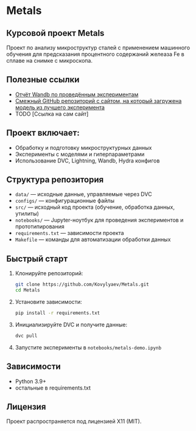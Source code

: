 # Metals

## Курсовой проект Metals
Проект по анализу микроструктур сталей с применением машинного обучения для предсказания процентного содержаний желеаза Fe в сплаве на снимке с микроскопа.

## Полезные ссылки
- [Отчёт Wandb по проведённым экспериментам](https://api.wandb.ai/links/sasha_kovylyaev-hse/vflkfsup)
- [Смежный GitHub репозиторий с сайтом, на который загружена модель из лучшего эксперимента](https://github.com/Kovylyaev/KursMetalApp)
- TODO [Ссылка на сам сайт] <!--(https://example.com) -->

## Проект включает:
- Обработку и подготовку микроструктурных данных
- Эксперименты с моделями и гиперпараметрами
- Использование DVC, Lightning, Wandb, Hydra конфигов

## Структура репозитория
- `data/` — исходные данные, управляемые через DVC
- `configs/` — конфигурационные файлы
- `src/` — исходный код проекта (обучение, обработка данных, утилиты)
- `notebooks/` — Jupyter-ноутбук для проведения экспериментов и прототипирования
- `requirements.txt` — зависимости проекта
- `Makefile` — команды для автоматизации обработки данных

 ## Быстрый старт

1. Клонируйте репозиторий:
   ```bash
   git clone https://github.com/Kovylyaev/Metals.git
   cd Metals
   ```

2. Установите зависимости:
   ```bash
   pip install -r requirements.txt
   ```

3. Инициализируйте DVC и получите данные:
   ```bash
   dvc pull
   ```

4. Запустите эксперименты в `notebooks/metals-demo.ipynb`

## Зависимости
- Python 3.9+
- остальные в requirements.txt

## Лицензия
Проект распространяется под лицензией X11 (MIT).
